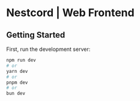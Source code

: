 # Nestcord | Web Frontend


## Getting Started

First, run the development server:

```bash
npm run dev
# or
yarn dev
# or
pnpm dev
# or
bun dev
```
